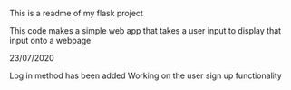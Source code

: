 This is a readme of my flask project 

This code makes a simple web app that takes a user input to display 
that input onto a webpage 


23/07/2020

Log in method has been added 
Working on the user sign up functionality 